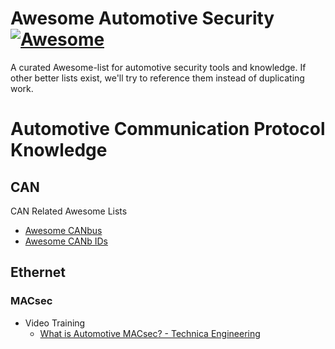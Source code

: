 # Awesome Automotive Security [![Awesome](https://awesome.re/badge-flat.svg)](https://awesome.re)

A curated Awesome-list for automotive security tools and knowledge. If other better lists exist, we'll try to reference them instead of duplicating work.

# Automotive Communication Protocol Knowledge
## CAN

CAN Related Awesome Lists
- [Awesome CANbus](https://github.com/iDoka/awesome-canbus)
- [Awesome CANb IDs](https://github.com/iDoka/awesome-automotive-can-id)

## Ethernet

### MACsec

- Video Training
  - [What is Automotive MACsec? - Technica Engineering](https://youtu.be/5QiHmMoJCOE) 
